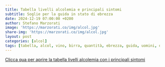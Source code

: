 ```yaml
---
title: Tabella livelli alcolemia e principali sintomi
subtitle: Soglie per la guida in stato di ebrezza
date: 2024-12-19 07:00:00 +0200
author: Stefano Marzorati
image: 'https://marzorati.co/img/alcol.jpg'
share-img: 'https://marzorati.co/img/alcol.jpg'
layout: post
categories: [alcol]
tags: [tabella, alcol, vino, birra, quantità, ebrezza, guida, uomini, donne, stomaco, vuoto, pieno]
---
```

<a href="https://marzorati.co/img/post/tabella livelli alcolemia e principali sintomi.pdf" target="_blank">Clicca qua per aprire la tabella livelli alcolemia con i principali sintomi</a>